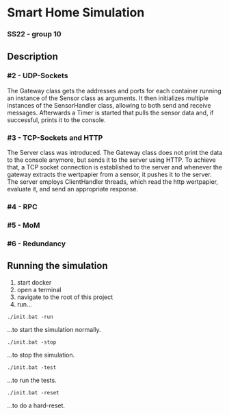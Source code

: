 # Smart Home Simulation 
### SS22 - group 10

## Description

### #2 - UDP-Sockets

The Gateway class gets the addresses and ports for each container running an instance of the Sensor class
as arguments.
It then initializes multiple instances of the SensorHandler class, allowing to both send and receive messages.
Afterwards a Timer is started that pulls the sensor data and, if successful, prints it to the console.

### #3 - TCP-Sockets and HTTP

The Server class was introduced. The Gateway class does not print
the data to the console anymore, but sends it to the server using HTTP.
To achieve that, a TCP socket connection is established to the server
and whenever the gateway extracts the wertpapier from a sensor, it pushes
it to the server. The server employs ClientHandler threads, which read the http 
wertpapier, evaluate it, and send an appropriate response.

### #4 - RPC

### #5 - MoM

### #6 - Redundancy

## Running the simulation

1. start docker</br>
2. open a terminal</br>
3. navigate to the root of this project</br>
4. run...
~~~
./init.bat -run
~~~
...to start the simulation normally.
~~~
./init.bat -stop
~~~
...to stop the simulation.
~~~
./init.bat -test
~~~
...to run the tests.
~~~
./init.bat -reset
~~~
...to do a hard-reset.
